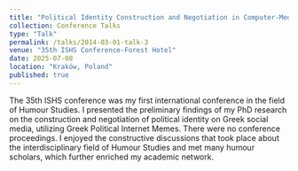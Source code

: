 ```yaml
---
title: "Political Identity Construction and Negotiation in Computer-Mediated Communication: The Case of Greek Political Internet Memes"
collection: Conference Talks
type: "Talk"
permalink: /talks/2014-03-01-talk-3
venue: "35th ISHS Conference-Forest Hotel"
date: 2025-07-08
location: "Kraków, Poland"
published: true
---
```


The 35th ISHS conference was my first international conference in the field of Humour Studies. I presented the preliminary findings of my PhD research on the construction and negotiation of political identity on Greek social media, utilizing Greek Political Internet Memes. There were no conference proceedings. I enjoyed the constructive discussions that took place about the interdisciplinary field of Humour Studies and met many humour scholars, which further enriched my academic network.
